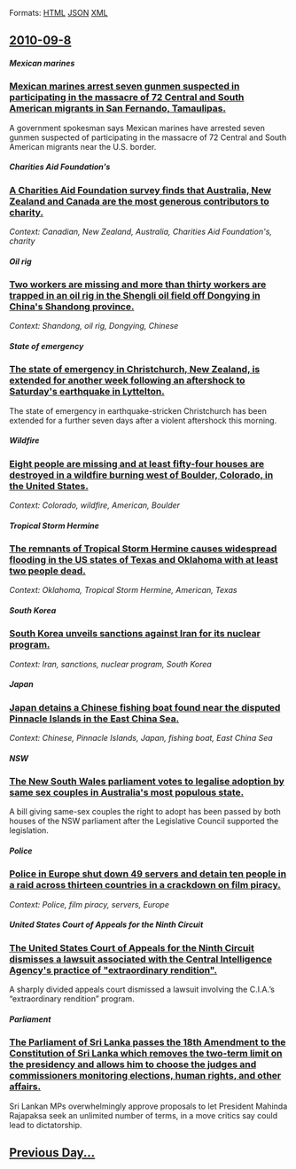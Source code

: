 
Formats: [HTML](2010/09/8/index.html)  [JSON](2010/09/8/index.json)  [XML](2010/09/8/index.xml)  

## [2010-09-8](/news/2010/09/8/index.md)

##### Mexican marines
### [Mexican marines arrest seven gunmen suspected in participating in the massacre of 72 Central and South American migrants in San Fernando, Tamaulipas. ](/news/2010/09/8/mexican-marines-arrest-seven-gunmen-suspected-in-participating-in-the-massacre-of-72-central-and-south-american-migrants-in-san-fernando-ta.md)
A government spokesman says Mexican marines have arrested seven gunmen suspected of participating in the massacre of 72 Central and South American migrants near the U.S. border.

##### Charities Aid Foundation's
### [A Charities Aid Foundation survey finds that Australia, New Zealand and Canada are the most generous contributors to charity. ](/news/2010/09/8/a-charities-aid-foundation-survey-finds-that-australia-new-zealand-and-canada-are-the-most-generous-contributors-to-charity.md)
_Context: Canadian, New Zealand, Australia, Charities Aid Foundation's, charity_

##### Oil rig
### [Two workers are missing and more than thirty workers are trapped in an oil rig in the Shengli oil field off Dongying in China's Shandong province. ](/news/2010/09/8/two-workers-are-missing-and-more-than-thirty-workers-are-trapped-in-an-oil-rig-in-the-shengli-oil-field-off-dongying-in-china-s-shandong-pro.md)
_Context: Shandong, oil rig, Dongying, Chinese_

##### State of emergency
### [The state of emergency in Christchurch, New Zealand, is extended for another week following an aftershock to Saturday's earthquake in Lyttelton. ](/news/2010/09/8/the-state-of-emergency-in-christchurch-new-zealand-is-extended-for-another-week-following-an-aftershock-to-saturday-s-earthquake-in-lyttel.md)
The state of emergency in earthquake-stricken Christchurch has been extended for a further seven days after a violent aftershock this morning.

##### Wildfire
### [Eight people are missing and at least fifty-four houses are destroyed in a wildfire burning west of Boulder, Colorado, in the United States. ](/news/2010/09/8/eight-people-are-missing-and-at-least-fifty-four-houses-are-destroyed-in-a-wildfire-burning-west-of-boulder-colorado-in-the-united-states.md)
_Context: Colorado, wildfire, American, Boulder_

##### Tropical Storm Hermine
### [The remnants of Tropical Storm Hermine causes widespread flooding in the US states of Texas and Oklahoma with at least two people dead. ](/news/2010/09/8/the-remnants-of-tropical-storm-hermine-causes-widespread-flooding-in-the-us-states-of-texas-and-oklahoma-with-at-least-two-people-dead.md)
_Context: Oklahoma, Tropical Storm Hermine, American, Texas_

##### South Korea
### [South Korea unveils sanctions against Iran for its nuclear program. ](/news/2010/09/8/south-korea-unveils-sanctions-against-iran-for-its-nuclear-program.md)
_Context: Iran, sanctions, nuclear program, South Korea_

##### Japan
### [Japan detains a Chinese fishing boat found near the disputed Pinnacle Islands in the East China Sea. ](/news/2010/09/8/japan-detains-a-chinese-fishing-boat-found-near-the-disputed-pinnacle-islands-in-the-east-china-sea.md)
_Context: Chinese, Pinnacle Islands, Japan, fishing boat, East China Sea_

##### NSW
### [The New South Wales parliament votes to legalise adoption by same sex couples in Australia's most populous state. ](/news/2010/09/8/the-new-south-wales-parliament-votes-to-legalise-adoption-by-same-sex-couples-in-australia-s-most-populous-state.md)
A bill giving same-sex couples the right to adopt has been passed by both houses of the NSW parliament after the Legislative Council supported the legislation.

##### Police
### [Police in Europe shut down 49 servers and detain ten people in a raid across thirteen countries in a crackdown on film piracy. ](/news/2010/09/8/police-in-europe-shut-down-49-servers-and-detain-ten-people-in-a-raid-across-thirteen-countries-in-a-crackdown-on-film-piracy.md)
_Context: Police, film piracy, servers, Europe_

##### United States Court of Appeals for the Ninth Circuit
### [The United States Court of Appeals for the Ninth Circuit dismisses a lawsuit associated with the Central Intelligence Agency's practice of "extraordinary rendition". ](/news/2010/09/8/the-united-states-court-of-appeals-for-the-ninth-circuit-dismisses-a-lawsuit-associated-with-the-central-intelligence-agency-s-practice-of.md)
A sharply divided appeals court dismissed a lawsuit involving the C.I.A.’s “extraordinary rendition” program.

##### Parliament
### [The Parliament of Sri Lanka passes the 18th Amendment to the Constitution of Sri Lanka which removes the two-term limit on the presidency and allows him to choose the judges and commissioners monitoring elections, human rights, and other affairs. ](/news/2010/09/8/the-parliament-of-sri-lanka-passes-the-18th-amendment-to-the-constitution-of-sri-lanka-which-removes-the-two-term-limit-on-the-presidency-an.md)
Sri Lankan MPs overwhelmingly approve proposals to let President Mahinda Rajapaksa seek an unlimited number of terms, in a move critics say could lead to dictatorship.

## [Previous Day...](/news/2010/09/7/index.md)

